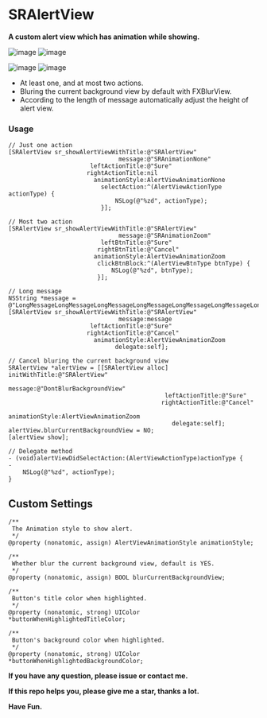 # SRAlertView
**A custom alert view which has animation while showing.**

<!--![image](./show.gif)-->

![image](./show1.png)
![image](./show2.png)

![image](./show3.png)
![image](./show4.png)

* At least one, and at most two actions.
* Bluring the current background view by default with FXBlurView.
* According to the length of message automatically adjust the height of alert view.

### Usage

````objc
// Just one action
[SRAlertView sr_showAlertViewWithTitle:@"SRAlertView"
                               message:@"SRAnimationNone"
                       leftActionTitle:@"Sure"
                      rightActionTitle:nil
                        animationStyle:AlertViewAnimationNone
                          selectAction:^(AlertViewActionType actionType) {
                              NSLog(@"%zd", actionType);
                          }];

// Most two action
[SRAlertView sr_showAlertViewWithTitle:@"SRAlertView"
                               message:@"SRAnimationZoom"
                          leftBtnTitle:@"Sure"
                         rightBtnTitle:@"Cancel"
                        animationStyle:AlertViewAnimationZoom
                         clickBtnBlock:^(AlertViewBtnType btnType) {
                             NSLog(@"%zd", btnType);
                         }];

// Long message             
NSString *message = @"LongMessageLongMessageLongMessageLongMessageLongMessageLongMessageLongMessageLongMessageLongMessageLongMessageLongMessageLongMessageLongMessageLongMessageLongMessageLongMessageLongMessageLongMessage";
[SRAlertView sr_showAlertViewWithTitle:@"SRAlertView"
                               message:message
                       leftActionTitle:@"Sure"
                      rightActionTitle:@"Cancel"
                        animationStyle:AlertViewAnimationZoom
                              delegate:self];

// Cancel bluring the current background view
SRAlertView *alertView = [[SRAlertView alloc] initWithTitle:@"SRAlertView"
                                                    message:@"DontBlurBackgroundView"
                                            leftActionTitle:@"Sure"
                                           rightActionTitle:@"Cancel"
                                             animationStyle:AlertViewAnimationZoom
                                              delegate:self];
alertView.blurCurrentBackgroundView = NO;
[alertView show];

// Delegate method
- (void)alertViewDidSelectAction:(AlertViewActionType)actionType {
- 
    NSLog(@"%zd", actionType);
}

````

## Custom Settings

````objc
/**
 The Animation style to show alert.
 */
@property (nonatomic, assign) AlertViewAnimationStyle animationStyle;

/**
 Whether blur the current background view, default is YES.
 */
@property (nonatomic, assign) BOOL blurCurrentBackgroundView;

/**
 Button's title color when highlighted.
 */
@property (nonatomic, strong) UIColor *buttonWhenHighlightedTitleColor;

/**
 Button's background color when highlighted.
 */
@property (nonatomic, strong) UIColor *buttonWhenHighlightedBackgroundColor;

````

**If you have any question, please issue or contact me.**

**If this repo helps you, please give me a star, thanks a lot.**

**Have Fun.**


